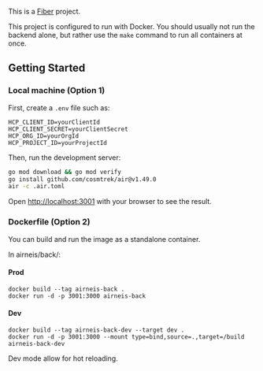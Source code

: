 This is a [Fiber](https://gofiber.io/) project.

This project is configured to run with Docker. You should usually not run the backend alone, but rather use the `make` command to run all containers at once.

## Getting Started

### Local machine (Option 1)

First, create a `.env` file such as:

```
HCP_CLIENT_ID=yourClientId
HCP_CLIENT_SECRET=yourClientSecret
HCP_ORG_ID=yourOrgId
HCP_PROJECT_ID=yourProjectId
```

Then, run the development server:

```bash
go mod download && go mod verify
go install github.com/cosmtrek/air@v1.49.0
air -c .air.toml
```

Open [http://localhost:3001](http://localhost:3001) with your browser to see the result.

### Dockerfile (Option 2)

You can build and run the image as a standalone container.

In airneis/back/:

#### Prod

```
docker build --tag airneis-back .
docker run -d -p 3001:3000 airneis-back
```

#### Dev

```
docker build --tag airneis-back-dev --target dev .
docker run -d -p 3001:3000 --mount type=bind,source=.,target=/build airneis-back-dev
```

Dev mode allow for hot reloading.
